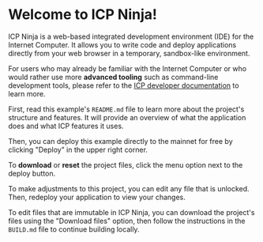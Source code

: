 # Welcome to ICP Ninja!

ICP Ninja is a web-based integrated development environment (IDE) for the Internet Computer. It allows you to write code and deploy applications directly from your web browser in a temporary, sandbox-like environment.

For users who may already be familiar with the Internet Computer or who would rather use more **advanced tooling** such as command-line development tools, please refer to the [ICP developer documentation](https://internetcomputer.org/docs/current/developer-docs/getting-started/overview-of-icp) to learn more.

First, read this example's `README.md` file to learn more about the project's structure and features. It will provide an overview of what the application does and what ICP features it uses.

Then, you can deploy this example directly to the mainnet for free by clicking "Deploy" in the upper right corner.

To **download** or **reset** the project files, click the menu option next to the deploy button.

To make adjustments to this project, you can edit any file that is unlocked. Then, redeploy your application to view your changes.

To edit files that are immutable in ICP Ninja, you can download the project's files using the "Download files" option, then follow the instructions in the `BUILD.md` file to continue building locally.
